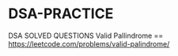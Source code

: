 # DSA-PRACTICE
DSA SOLVED QUESTIONS
Valid Pallindrome ==  https://leetcode.com/problems/valid-palindrome/
